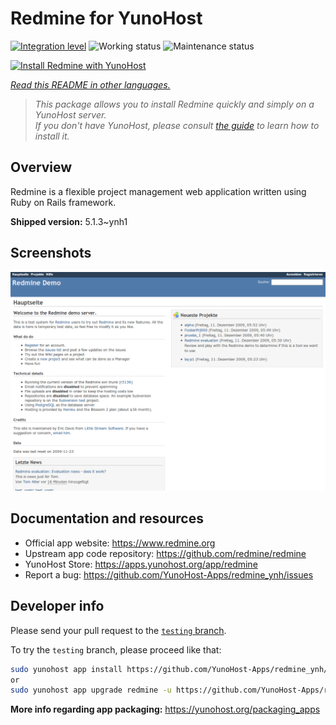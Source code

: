 <!--
N.B.: This README was automatically generated by <https://github.com/YunoHost/apps/tree/master/tools/readme_generator>
It shall NOT be edited by hand.
-->

# Redmine for YunoHost

[![Integration level](https://dash.yunohost.org/integration/redmine.svg)](https://dash.yunohost.org/appci/app/redmine) ![Working status](https://ci-apps.yunohost.org/ci/badges/redmine.status.svg) ![Maintenance status](https://ci-apps.yunohost.org/ci/badges/redmine.maintain.svg)

[![Install Redmine with YunoHost](https://install-app.yunohost.org/install-with-yunohost.svg)](https://install-app.yunohost.org/?app=redmine)

*[Read this README in other languages.](./ALL_README.md)*

> *This package allows you to install Redmine quickly and simply on a YunoHost server.*  
> *If you don't have YunoHost, please consult [the guide](https://yunohost.org/install) to learn how to install it.*

## Overview

Redmine is a flexible project management web application written using Ruby on Rails framework.


**Shipped version:** 5.1.3~ynh1

## Screenshots

![Screenshot of Redmine](./doc/screenshots/Redmine-demo.png)

## Documentation and resources

- Official app website: <https://www.redmine.org>
- Upstream app code repository: <https://github.com/redmine/redmine>
- YunoHost Store: <https://apps.yunohost.org/app/redmine>
- Report a bug: <https://github.com/YunoHost-Apps/redmine_ynh/issues>

## Developer info

Please send your pull request to the [`testing` branch](https://github.com/YunoHost-Apps/redmine_ynh/tree/testing).

To try the `testing` branch, please proceed like that:

```bash
sudo yunohost app install https://github.com/YunoHost-Apps/redmine_ynh/tree/testing --debug
or
sudo yunohost app upgrade redmine -u https://github.com/YunoHost-Apps/redmine_ynh/tree/testing --debug
```

**More info regarding app packaging:** <https://yunohost.org/packaging_apps>
